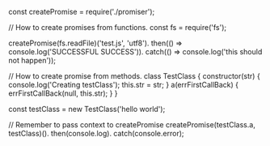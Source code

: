 const createPromise = require('./promiser');

// How to create promises from functions.
const fs = require('fs');

createPromise(fs.readFile)('test.js', 'utf8').
  then(() => console.log('SUCCESSFUL SUCCESS')).
  catch(() => console.log('this should not happen'));

// How to create promise from methods.
class TestClass {
  constructor(str) {
    console.log('Creating testClass');
    this.str = str;
  }
  a(errFirstCallBack) {
    errFirstCallBack(null, this.str);
  }
}

const testClass = new TestClass('hello world');

// Remember to pass context to createPromise
createPromise(testClass.a, testClass)().
  then(console.log).
  catch(console.error);
